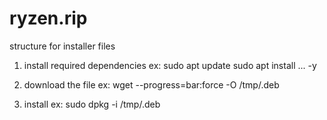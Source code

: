 # ryzen.rip
structure for installer files

1. install required dependencies
ex: sudo apt update
sudo apt install ... -y

2. download the file
ex: wget --progress=bar:force -O /tmp/<filename>.deb <link>

3. install
ex: sudo dpkg -i /tmp/<filename>.deb
